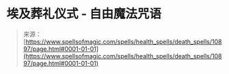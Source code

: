 <!--yml

category: 未分类

date: 2024-06-12 18:47:46

-->

# 埃及葬礼仪式 - 自由魔法咒语

> 来源：[https://www.spellsofmagic.com/spells/health_spells/death_spells/10897/page.html#0001-01-01](https://www.spellsofmagic.com/spells/health_spells/death_spells/10897/page.html#0001-01-01)
